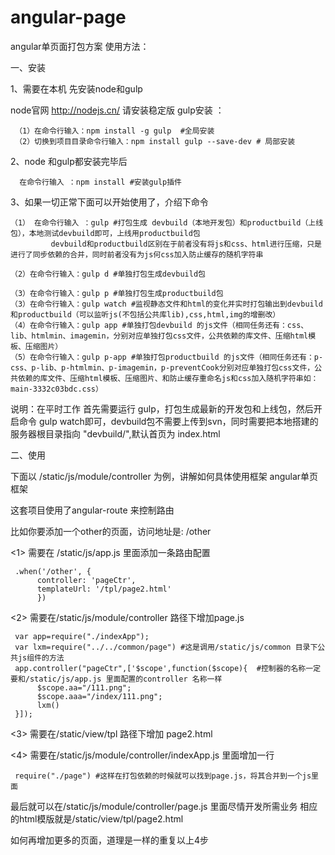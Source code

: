 # angular-page
angular单页面打包方案
使用方法：

一、安装

1、需要在本机 先安装node和gulp

node官网 http://nodejs.cn/ 请安装稳定版
gulp安装 ：

     （1）在命令行输入：npm install -g gulp  #全局安装
     （2）切换到项目目录命令行输入：npm install gulp --save-dev # 局部安装
2、node 和gulp都安装完毕后

      在命令行输入 ：npm install #安装gulp插件
      
3、如果一切正常下面可以开始使用了，介绍下命令

    （1） 在命令行输入 ：gulp #打包生成 devbuild（本地开发包）和productbuild（上线包），本地测试devbuild即可，上线用productbuild包
             devbuild和productbuild区别在于前者没有将js和css、html进行压缩，只是进行了同步依赖的合并，同时前者没有为js何css加入防止缓存的随机字符串
             
    （2）在命令行输入：gulp d #单独打包生成devbuild包
    
    （3）在命令行输入：gulp p #单独打包生成productbuild包
    （3）在命令行输入：gulp watch #监视静态文件和html的变化并实时打包输出到devbuild和productbuild（可以监听js(不包括公共库lib),css,html,img的增删改）
    （4）在命令行输入：gulp app #单独打包devbuild 的js文件（相同任务还有：css、lib、htmlmin、imagemin，分别对应单独打包css文件，公共依赖的库文件、压缩html模板、压缩图片）
    （5）在命令行输入：gulp p-app #单独打包productbuild 的js文件（相同任务还有：p-css、p-lib、p-htmlmin、p-imagemin，p-preventCook分别对应单独打包css文件，公共依赖的库文件、压缩html模板、压缩图片、和防止缓存重命名js和css加入随机字符串如：main-3332c03bdc.css）

说明：在平时工作 首先需要运行 gulp，打包生成最新的开发包和上线包，然后开启命令 gulp watch即可，devbuild包不需要上传到svn，同时需要把本地搭建的服务器根目录指向 "devbuild/",默认首页为 index.html

二、使用

下面以 /static/js/module/controller 为例，讲解如何具体使用框架 angular单页框架

这套项目使用了angular-route 来控制路由

比如你要添加一个other的页面，访问地址是: /other

 <1> 需要在 /static/js/app.js 里面添加一条路由配置
 
     .when('/other', {
          controller: 'pageCtr', 
          templateUrl: '/tpl/page2.html'
          })
 <2> 需要在/static/js/module/controller 路径下增加page.js
 
     var app=require("./indexApp");
     var lxm=require("../../common/page") #这是调用/static/js/common 目录下公共js组件的方法
     app.controller("pageCtr",['$scope',function($scope){  #控制器的名称一定要和/static/js/app.js 里面配置的controller 名称一样
          $scope.aa="/111.png";
          $scope.aaa="/index/111.png";
          lxm()
     }]);
     
 <3> 需要在/static/view/tpl 路径下增加 page2.html
 
 <4> 需要在/static/js/module/controller/indexApp.js 里面增加一行
 
     require("./page") #这样在打包依赖的时候就可以找到page.js，将其合并到一个js里面
     
最后就可以在/static/js/module/controller/page.js 里面尽情开发所需业务
相应的html模版就是/static/view/tpl/page2.html 

如何再增加更多的页面，道理是一样的重复以上4步
